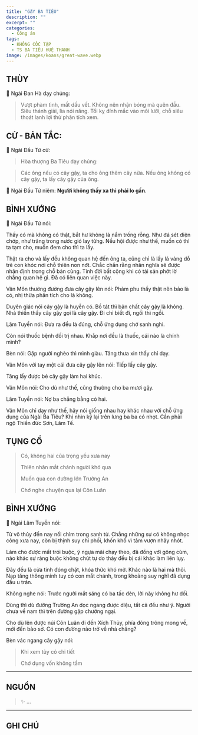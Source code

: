 ```yaml
---
title: "GẬY BA TIÊU"
description: ""
excerpt: ""
categories:
  - Công án
tags:
  - KHÔNG CỐC TẬP
  - TS BA TIÊU HUỆ THANH
image: /images/koans/great-wave.webp
---
```


## THÙY

📢 Ngài Đan Hà dạy chúng:

> Vượt phàm tình, mất dấu vết. 
> Không nên nhận bóng mà quên đầu. 
> Siêu thánh giải, lìa nói năng. 
> Tối kỵ dính mắc vào môi lưỡi, chỗ siêu thoát lanh lợi thử phân tích xem.

## CỬ - BẢN TẮC:

📢 Ngài Đầu Tử cử:

> Hòa thượng Ba Tiêu dạy chúng: 

> Các ông nếu có cây gậy, ta cho ông thêm cây nữa. 
> Nếu ông không có cây gậy, ta lấy cây gậy của ông.

📢  Ngài Đầu Tử niêm: **Người không thấy xa thì phải lo gần**.

## BÌNH XƯỚNG

📢 Ngài Đầu Tử nói:

Thấy có mà không có thật, bắt hư không là nắm trống rỗng. Như đá sét điện chớp, như trăng trong nước gió lay từng. Nếu hội được như thế, muốn có thì ta tạm cho, muốn đem cho thì ta lấy.

Thật ra cho và lấy đều không quan hệ đến ông ta, cũng chỉ là lấy lá vàng dỗ trẻ con khóc nơi chỗ thiên non nớt. Chắc chắn rằng nhân nghĩa sẽ được nhận định trong chỗ bản cùng. Tính đời bất cộng khi có tài sản phớt lờ chẳng quan hệ gì. Đã có liên quan việc này.

Vân Môn thường đường đưa cây gậy lên nói: Phàm phu thấy thật nên bảo là có, nhị thừa phân tích cho là không.

Duyên giác nói cây gậy là huyễn có. Bồ tát thì bản chất cây gậy là không. Nhà thiền thấy cây gậy gọi là cây gậy. Đi chỉ biết đi, ngồi thì ngồi.

Lâm Tuyền nói: Đưa ra đều là đúng, chỗ ứng dụng chớ sanh nghi.

Còn nói thuốc bệnh đối trị nhau. Khắp nơi đều là thuốc, cái nào là chính mình?

Bèn nói: Gặp người nghèo thì mình giàu. Tăng thưa xin thấy chỉ dạy.

Vân Môn với tay một cái đưa cây gậy lên nói: Tiếp lấy cây gậy.

Tăng lấy được bẻ cây gậy làm hai khúc.

Vân Môn nói: Cho dù như thế, cũng thường cho ba mươi gậy.

Lâm Tuyền nói: Nợ ba chẳng bằng có hai.

Vân Môn chỉ dạy như thế, hãy nói giống nhau hay khác nhau với chỗ ứng dụng của Ngài Ba Tiêu? Khi nhìn kỹ lại trên lưng ba ba có nhọt. Cần phải ngộ Thiền đức Sơn, Lâm Tế.


## TỤNG CỔ

> Có, không hai của trọng yếu xưa nay
> 
> Thiên nhãn mắt chánh người khó qua
> 
> Muốn qua con đường lớn Trường An
> 
> Chớ nghe chuyện qua lại Côn Luân

## BÌNH XƯỚNG

📢 Ngài Lâm Tuyền nói:

Từ vô thủy đến nay nổi chìm trong sanh tử. Chẳng những sự có không nhọc công xưa nay, còn bị thịnh suy chi phối, khốn khổ vì tâm vượn nhảy nhót. 

Làm cho được mất trói buộc, ý ngựa mãi chạy theo, đã đồng với gông cùm, nào khác sự ràng buộc không chút tự do thảy đều bị cái khác làm liên lụy.

Đây đều là cửa tinh đóng chặt, khóa thức khó mở. Khác nào là hai mà thôi. Nạp tăng thông minh tuy có con mắt chánh, trong khoảng suy nghĩ đã dụng đầu u trán. 

Không nghe nói: Trước người mắt sáng có ba tấc đèn, lời này không hư dối.

Dùng thì dù đường Trường An dọc ngang được diệu, tất cả đều như ý. Người chưa về nam thì trên đường gặp chướng ngại. 

Cho dù lên được núi Côn Luân đi đến Xích Thủy, phía đông trông mong về, mới đến bào sở. Có con đường nào trở về nhà chăng?

Bèn vác ngang cây gậy nói:

> Khi xem tùy có chi tiết
> 
> Chớ dụng vốn không tầm

<hr class="blog-rule" />

## NGUỒN

> ✨ ...

<hr class="blog-rule" />

## GHI CHÚ

[^1]: ⭐️ <a href="/masters/Bajiao-Huiqing" target="_blank">🔗 TS BA TIÊU HUỆ THANH</a>





